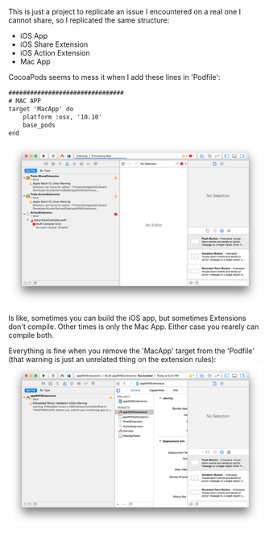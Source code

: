 This is just a project to replicate an issue I encountered on a real one I cannot share, so I replicated the same structure:
- iOS App
- iOS Share Extension
- iOS Action Extension
- Mac App

CocoaPods seems to mess it when I add these lines in 'Podfile':
```
################################
# MAC APP
target 'MacApp' do
	platform :osx, '10.10'
	base_pods
end
```

![With Mac App Target](https://raw.githubusercontent.com/lluisgerard/cocoapods-issue-mac-target/master/images/mactarget.png)

Is like, sometimes you can build the iOS app, but sometimes Extensions don't compile. Other times is only the Mac App. Either case you rearely can compile both.

Everything is fine when you remove the 'MacApp' target from the 'Podfile' (that warning is just an unrelated thing on the extension rules):
![Withput Mac App Target](https://raw.githubusercontent.com/lluisgerard/cocoapods-issue-mac-target/master/images/nomactarget.png)